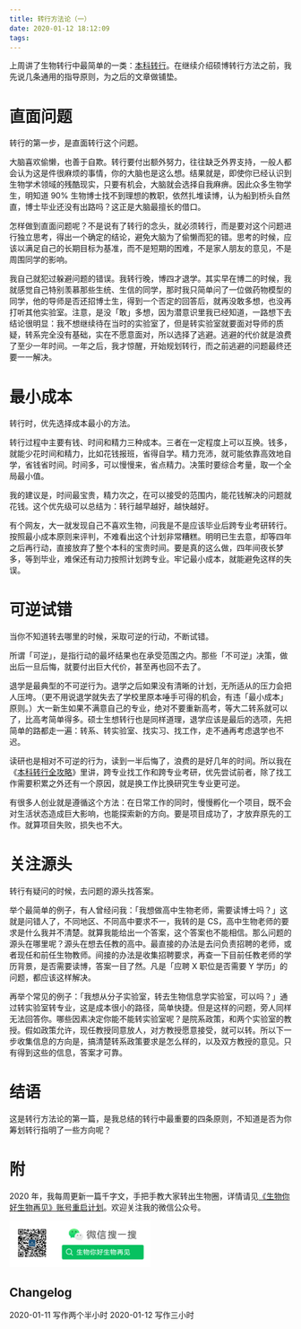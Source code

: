 ```yaml
---
title: 转行方法论（一）
date: 2020-01-12 18:12:09
tags:
---
```


上周讲了生物转行中最简单的一类：[本科转行](https://www.biobyelogy.com/2020/01/04/how-to-change-career-for-undergraduates/)。在继续介绍硕博转行方法之前，我先说几条通用的指导原则，为之后的文章做铺垫。

# 直面问题

转行的第一步，是直面转行这个问题。

大脑喜欢偷懒，也善于自欺。转行要付出额外努力，往往缺乏外界支持，一般人都会认为这是件很麻烦的事情，你的大脑也是这么想。结果就是，即使你已经认识到生物学术领域的残酷现实，只要有机会，大脑就会选择自我麻痹。因此众多生物学生，明知道 90% 生物博士找不到理想的教职，依然扎堆读博，认为船到桥头自然直，博士毕业还没有出路吗？这正是大脑最擅长的借口。

怎样做到直面问题呢？不是说有了转行的念头，就必须转行，而是要对这个问题进行独立思考，得出一个确定的结论，避免大脑为了偷懒而犯的错。思考的时候，应该以满足自己的长期目标为基准，而不是短期的困难，不是家人朋友的意见，不是周围同学的影响。

我自己就犯过躲避问题的错误。我转行晚，博四才退学。其实早在博二的时候，我就感觉自己特别羡慕那些生统、生信的同学，那时我只简单问了一位做药物模型的同学，他的导师是否还招博士生，得到一个否定的回答后，就再没敢多想，也没再打听其他实验室。注意，是没「敢」多想，因为潜意识里我已经知道，一路想下去结论很明显：我不想继续待在当时的实验室了，但是转实验室就要面对导师的质疑，转系完全没有基础，实在不愿意面对，所以选择了逃避。逃避的代价就是浪费了至少一年时间。一年之后，我才惊醒，开始规划转行，而之前逃避的问题最终还要一一解决。

# 最小成本

转行时，优先选择成本最小的方法。

转行过程中主要有钱、时间和精力三种成本。三者在一定程度上可以互换。钱多，就能少花时间和精力，比如花钱报班，省得自学。精力充沛，就可能依靠高效地自学，省钱省时间。时间多，可以慢慢来，省点精力。决策时要综合考量，取一个全局最小值。

我的建议是，时间最宝贵，精力次之，在可以接受的范围内，能花钱解决的问题就花钱。这个优先级可以总结为：转行越早越好，越快越好。

有个网友，大一就发现自己不喜欢生物，问我是不是应该毕业后跨专业考研转行。按照最小成本原则来评判，不难看出这个计划非常糟糕。明明已生去意，却等四年之后再行动，直接放弃了整个本科的宝贵时间。要是真的这么做，四年间夜长梦多，等到毕业，难保还有动力按照计划跨专业。牢记最小成本，就能避免这样的失误。

# 可逆试错

当你不知道转去哪里的时候，采取可逆的行动，不断试错。

所谓「可逆」，是指行动的最坏结果也在承受范围之内。那些「不可逆」决策，做出后一旦后悔，就要付出巨大代价，甚至再也回不去了。

退学是最典型的不可逆行为。退学之后如果没有清晰的计划，无所适从的压力会把人压垮。（更不用说退学就失去了学校里原本唾手可得的机会，有违「最小成本」原则。）大一新生如果不满意自己的专业，绝对不要重新高考，等大二转系就可以了，比高考简单得多。硕士生想转行也是同样道理，退学应该是最后的选项，先把简单的路都走一遍：转系、转实验室、找实习、找工作，走不通再考虑退学也不迟。

读研也是相对不可逆的行为，读到一半后悔了，浪费的是好几年的时间。所以我在《[本科转行全攻略](https://www.biobyelogy.com/2020/01/04/how-to-change-career-for-undergraduates/)》里讲，跨专业找工作和跨专业考研，优先尝试前者，除了找工作需要积累之外还有一个原因，就是换工作比换研究生专业更可逆。

有很多人创业就是遵循这个方法：在日常工作的同时，慢慢孵化一个项目，既不会对生活状态造成巨大影响，也能探索新的方向。要是项目成功了，才放弃原先的工作。就算项目失败，损失也不大。

# 关注源头

转行有疑问的时候，去问题的源头找答案。

举个最简单的例子，有人曾经问我：「我想做高中生物老师，需要读博士吗？」这就是问错人了，不同地区、不同高中要求不一，我转的是 CS，高中生物老师的要求是什么我并不清楚。就算我能给出一个答案，这个答案也不能相信。那么问题的源头在哪里呢？源头在想去任教的高中。最直接的办法是去问负责招聘的老师，或者现任和前任生物教师。间接的办法是收集招聘要求，再查一下目前任教老师的学历背景，是否需要读博，答案一目了然。凡是「应聘 X 职位是否需要 Y 学历」的问题，都应该这样解决。

再举个常见的例子：「我想从分子实验室，转去生物信息学实验室，可以吗？」通过转实验室转专业，这是成本很小的路径，简单快捷。但是这样的问题，旁人同样无法回答你。哪些因素决定你能不能转实验室呢？是院系政策，和两个实验室的教授。假如政策允许，现任教授同意放人，对方教授愿意接受，就可以转。所以下一步收集信息的方向是，搞清楚转系政策要求是怎么样的，以及双方教授的意见。只有得到这些的信息，答案才可靠。

# 结语

这是转行方法论的第一篇，是我总结的转行中最重要的四条原则，不知道是否为你筹划转行指明了一些方向呢？

# 附

2020 年，我每周更新一篇千字文，手把手教大家转出生物圈，详情请见[《生物你好生物再见》账号重启计划](https://www.biobyelogy.com/2019/12/22/reboot-of-biobyelogy/)。欢迎关注我的微信公众号。

<img src="/images/biobyelogy-qrcode.png" width="50%">

## Changelog
2020-01-11 写作两个半小时
2020-01-12 写作三小时
